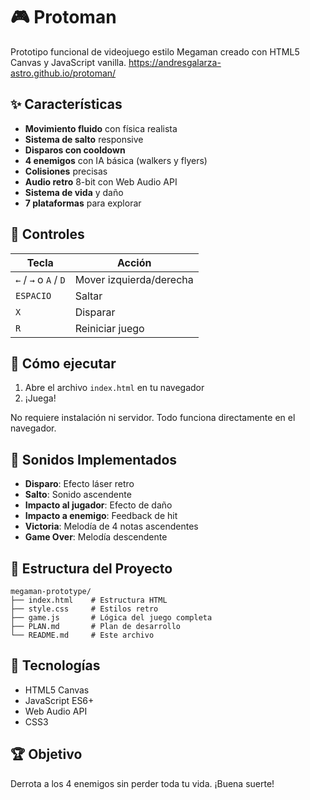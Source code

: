 # 🎮 Protoman

Prototipo funcional de videojuego estilo Megaman creado con HTML5 Canvas y JavaScript vanilla.
https://andresgalarza-astro.github.io/protoman/

## ✨ Características

- **Movimiento fluido** con física realista
- **Sistema de salto** responsive
- **Disparos con cooldown** 
- **4 enemigos** con IA básica (walkers y flyers)
- **Colisiones** precisas
- **Audio retro** 8-bit con Web Audio API
- **Sistema de vida** y daño
- **7 plataformas** para explorar

## 🎯 Controles

| Tecla | Acción |
|-------|--------|
| `←` / `→` o `A` / `D` | Mover izquierda/derecha |
| `ESPACIO` | Saltar |
| `X` | Disparar |
| `R` | Reiniciar juego |

## 🚀 Cómo ejecutar

1. Abre el archivo `index.html` en tu navegador
2. ¡Juega!

No requiere instalación ni servidor. Todo funciona directamente en el navegador.

## 🎵 Sonidos Implementados

- **Disparo**: Efecto láser retro
- **Salto**: Sonido ascendente
- **Impacto al jugador**: Efecto de daño
- **Impacto a enemigo**: Feedback de hit
- **Victoria**: Melodía de 4 notas ascendentes
- **Game Over**: Melodía descendente

## 📁 Estructura del Proyecto

```
megaman-prototype/
├── index.html    # Estructura HTML
├── style.css     # Estilos retro
├── game.js       # Lógica del juego completa
├── PLAN.md       # Plan de desarrollo
└── README.md     # Este archivo
```

## 🎨 Tecnologías

- HTML5 Canvas
- JavaScript ES6+
- Web Audio API
- CSS3

## 🏆 Objetivo

Derrota a los 4 enemigos sin perder toda tu vida. ¡Buena suerte!
